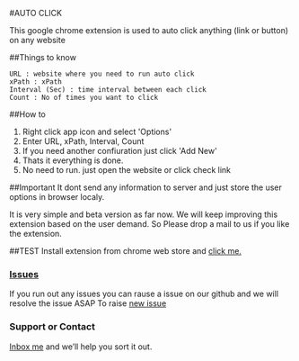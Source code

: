 #AUTO CLICK

This google chrome extension is used to auto click anything (link or button) on any website

##Things to know
```
URL : website where you need to run auto click
xPath : xPath
Interval (Sec) : time interval between each click	
Count : No of times you want to click
```
##How to
1. Right click app icon and select 'Options'
2. Enter URL, xPath, Interval, Count
3. If you need another confiuration just click 'Add New'
4. Thats it everything is done.
5. No need to run. just open the website or click check link 

##Important
It dont send any information to server and just store the user options in browser localy. 
 
It is very simple and beta version as far now. We will keep improving this extension based on the user demand. So Please drop a mail to us if you like the extension.

##TEST
Install extension from chrome web store and [click me.](https://dhruv-techapps.github.io/Auto-Click/test.html)

### [Issues](https://github.com/Dhruv-Techapps/Auto-Click/issues)
If you run out any issues you can rause a issue on our github and we will resolve the issue ASAP
To raise [new issue](https://github.com/Dhruv-Techapps/Auto-Click/issues/new) 

### Support or Contact
[Inbox me](dhruv.techapps@gmail.com) and we’ll help you sort it out.
